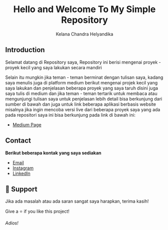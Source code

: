 <h1 align="center">Hello and Welcome To My Simple Repository</h1>

<p align="center">Kelana Chandra Helyandika</p>

## Introduction
Selamat datang di Repository saya, Repository ini berisi mengenai proyek - proyek kecil yang saya lakukan secara mandiri

Selain itu mungkin jika teman - teman berminat dengan tulisan saya, kadang saya menulis juga di platform medium berikut mengenai projek kecil yang saya lakukan dan penjelasan beberapa proyek yang saya taruh disini juga saya tulis di medium dan jika teman - teman tertarik untuk membaca atau mengunjungi tulisan saya untuk penjelasan lebih detail bisa berkunjung dari sumber di bawah dan juga untuk link beberapa aplikasi berbasis website misalnya jika ingin mencoba versi live dari beberapa proyek saya yang ada pada repositori saya ini bisa berkunjung pada link di bawah ini:


- [Medium Page](https://medium.com/@kelanach "kelanach Medium Page")

## Contact

**Berikut beberapa kontak yang saya sediakan**

- [Email](mailto:kelanachandra7@gmail.com "Email")
- [Instagram](https://www.instagram.com/kelanach/ "Instagram")
- [LinkedIn](https://www.linkedin.com/in/kelanach/ "LinkedIn")


## 🤝 Support

Jika ada masalah atau ada saran sangat saya harapkan, terima kasih!

Give a ⭐️ if you like this project!

<i> Adios! </i>
